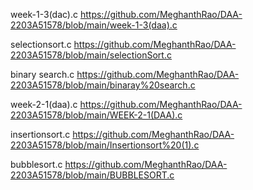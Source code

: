 week-1-3(dac).c   https://github.com/MeghanthRao/DAA-2203A51578/blob/main/week-1-3(daa).c

selectionsort.c    https://github.com/MeghanthRao/DAA-2203A51578/blob/main/selectionSort.c

binary search.c       https://github.com/MeghanthRao/DAA-2203A51578/blob/main/binaray%20search.c

week-2-1(daa).c       https://github.com/MeghanthRao/DAA-2203A51578/blob/main/WEEK-2-1(DAA).c

insertionsort.c      https://github.com/MeghanthRao/DAA-2203A51578/blob/main/Insertionsort%20(1).c

bubblesort.c         https://github.com/MeghanthRao/DAA-2203A51578/blob/main/BUBBLESORT.c
